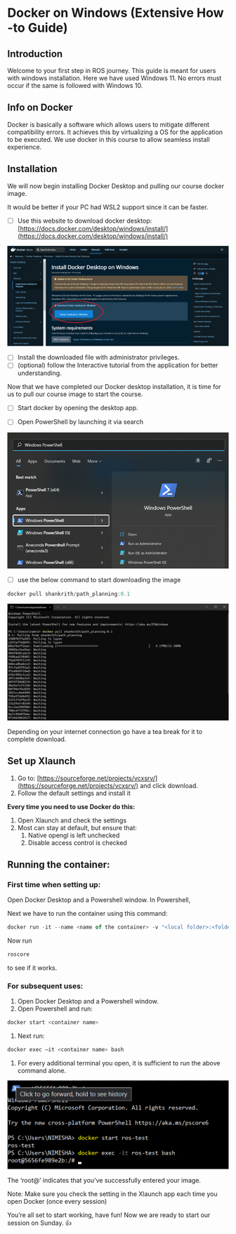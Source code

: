 # Docker on Windows (Extensive How -to Guide)

## Introduction

Welcome to your first step in ROS journey. This guide is meant for users with windows installation. Here we have used Windows 11. No errors must occur if the same is followed with Windows 10.

## Info on Docker

Docker is basically a software which allows users to mitigate different compatibility errors. It achieves this by virtualizing a OS for the application to be executed. We use docker in this course to allow seamless install experience.

## Installation

We will now begin installing Docker Desktop and pulling our course docker image.

It would be better if your PC had WSL2 support since it can be faster.

- [ ]  Use this website to download docker desktop: [https://docs.docker.com/desktop/windows/install/](https://docs.docker.com/desktop/windows/install/)

![Screenshot 2022-04-09 072948.png](https://github.com/techclubssn/path_planning/blob/master/Documentation/media/Screenshot_2022-04-09_072948.png?raw=true)

- [ ]  Install the downloaded file with administrator privileges.
- [ ]  (optional) follow the Interactive tutorial from the application for better understanding.

Now that we have completed our Docker desktop installation, it is time for us to pull our course image to start the course. 

- [ ] Start docker by opening the desktop app.

- [ ]  Open PowerShell by launching it via search

![Untitled](https://github.com/techclubssn/path_planning/blob/master/Documentation/media/Untitled.png?raw=true)

- [ ]  use the below command to start downloading the image

```powershell
docker pull shankrith/path_planning:0.1
```

![Untitled](https://github.com/techclubssn/path_planning/blob/master/Documentation/media/Untitled%201.png?raw=true)

Depending on your internet connection go have a tea break for it to complete download.

## **Set up Xlaunch**

1. Go to: [https://sourceforge.net/projects/vcxsrv/](https://sourceforge.net/projects/vcxsrv/) and click download.
2. Follow the default settings and install it

**Every time you need to use Docker do this:**

1. Open Xlaunch and check the settings
2. Most can stay at default, but ensure that:
    1. Native opengl is left unchecked
    2. Disable access control is checked
    

## **Running the container:**

### **First time when setting up:**

Open Docker Desktop and a Powershell window. In Powershell,

<insert content about pulling>

Next we have to run the container using this command:

```jsx
docker run -it --name <name of the container> -v "<local folder>:<folder in the image>" -e DISPLAY=host.docker.internal:0.0 -e LIBGL_ALWAYS_INDIRECT=0 <image name> bash
```

Now run 

```jsx
roscore
```

to see if it works.

### **For subsequent uses:**

1. Open Docker Desktop and a Powershell window.
2. Open Powershell and run:

```jsx
docker start <container name>
```

1. Next run:

```jsx
docker exec –it <container name> bash
```

1. For every additional terminal you open, it is sufficient to run the above command alone.

![Screenshot 2022-04-09 092130.png](https://github.com/techclubssn/path_planning/blob/master/Documentation/media/Screenshot_2022-04-09_092130.png?raw=true)

The ‘root@’ indicates that you’ve successfully entered your image.

Note: Make sure you check the setting in the Xlaunch app each time you open Docker (once every session)

You’re all set to start working, have fun!
Now we are ready to start our session on Sunday. 👍
